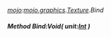 _[mojo](../../modules/mojo/mojo-module.md):[mojo.graphics](../../modules/mojo/mojo-graphics.md).[Texture](../../modules/mojo/mojo-graphics-texture.md).Bind_
##### Method Bind:Void( unit:[Int](../../modules/wonkey/wonkey-types-int.md) )
